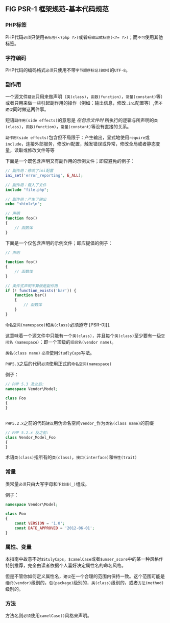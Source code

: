 ## FIG PSR-1 框架规范-基本代码规范
  
### PHP标签
  
PHP代码`必须`只使用`长标签(<?php ?>)`或者`短输出式标签(<?= ?>)`；而`不可`使用其他标签。
  
### 字符编码
  
PHP代码的编码格式`必须`只使用不带`字节顺序标记(BOM)`的`UTF-8`。
  
### 副作用
  
一个源文件`建议`只用来做声明（`类(class)`，`函数(function)`，`常量(constant)`等）或者只用来做一些引起副作用的操作（例如：输出信息，修改`.ini`配置等）,但`不建议`同时做这两件事。
  
短语`副作用(side effects)`的意思是 *在包含文件时* 所执行的逻辑与所声明的`类(class)`，`函数(function)`，`常量(constant)`等没有直接的关系。
  
`副作用(side effects)`包含但不局限于：产生输出，显式地使用`require`或`include`，连接外部服务，修改ini配置，触发错误或异常，修改全局或者静态变量，读取或修改文件等等
  
下面是一个既包含声明又有副作用的示例文件；即应避免的例子：
  
```php
// 副作用：修改了ini配置
ini_set('error_reporting', E_ALL);
  
// 副作用：载入了文件
include "file.php";
  
// 副作用：产生了输出
echo "<html>\n";
  
// 声明
function foo()
{
    // 函数体
}
```
  
下面是一个仅包含声明的示例文件；即应提倡的例子：
  
```php
// 声明
  
function foo()
{
    // 函数体
}
  
// 条件式声明不算做是副作用
if (! function_exists('bar')) {
    function bar()
    {
        // 函数体
    }
}
```
  
  
`命名空间(namespace)`和`类(class)`必须遵守 [PSR-0][].
  
这意味着一个源文件中只能有一个`类(class)`，并且每个`类(class)`至少要有一级`空间名（namespace）`：即一个顶级的`组织名(vendor name)`。
  
`类名(class name)` `必须`使用`StudlyCaps`写法。
  
`PHP5.3`之后的代码`必须`使用正式的`命名空间(namespace)`
  
例子：
  
```php
// PHP 5.3 及之后:
namespace Vendor\Model;
  
class Foo
{
}
  
```
  
`PHP5.2.x`之前的代码`建议`用伪命名空间`Vendor_`作为`类名(class name)`的前缀
  
```php
// PHP 5.2.x 及之前:
class Vendor_Model_Foo
{
}
```
  
  
术语`类(class)`指所有的`类(class)`，`接口(interface)`和`特性(trait)`
  
### 常量
  
类常量`必须`只由大写字母和`下划线(_)`组成。
  
例子：
  
```php
namespace Vendor\Model;
  
class Foo
{
    const VERSION = '1.0';
    const DATE_APPROVED = '2012-06-01';
}
```
  
### 属性、变量
  
本指南中故意不对`$StulyCaps`，`$camelCase`或者`$unser_score`中的某一种风格作特别推荐，完全由读者依据个人喜好决定属性名的命名风格。
  
但是不管你如何定义属性名，`建议`在一个合理的范围内保持一致。这个范围可能是`组织(vendor)`级别的，`包(package)`级别的，`类(class)`级别的，或者`方法(method)`级别的。
  
### 方法
  
方法名则`必须`使用`camelCase()`风格来声明。